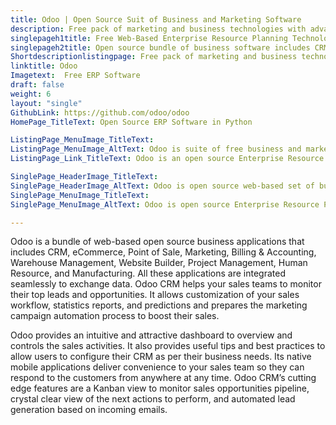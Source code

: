 ```yaml
---
title: Odoo | Open Source Suit of Business and Marketing Software
description: Free pack of marketing and business technologies with advanced features to form marketing campaigns, monitor sales opportunities, and controls the sales tasks.
singlepageh1title: Free Web-Based Enterprise Resource Planning Technology
singlepageh2title: Open source bundle of business software includes CRM, Marketing, and Point of Sale. Odoo CRM helps your sales teams to automate the leads generation process.
Shortdescriptionlistingpage: Free pack of marketing and business technologies with advanced features to form marketing campaigns, monitor sales opportunities, and controls the sales tasks.
linktitle: Odoo
Imagetext:  Free ERP Software
draft: false
weight: 6
layout: "single"
GithubLink: https://github.com/odoo/odoo
HomePage_TitleText: Open Source ERP Software in Python

ListingPage_MenuImage_TitleText: 
ListingPage_MenuImage_AltText: Odoo is suite of free business and marketing software
ListingPage_Link_TitleText: Odoo is an open source Enterprise Resource Planning Software

SinglePage_HeaderImage_TitleText: 
SinglePage_HeaderImage_AltText: Odoo is open source web-based set of business applications.
SinglePage_MenuImage_TitleText: 
SinglePage_MenuImage_AltText: Odoo is open source Enterprise Resource Planning.

---
```


Odoo is a bundle of web-based open source business applications that includes CRM, eCommerce, Point of Sale, Marketing, Billing &amp; Accounting, Warehouse Management, Website Builder, Project Management, Human Resource, and Manufacturing. All these applications are integrated seamlessly to exchange data. Odoo CRM helps your sales teams to monitor their top leads and opportunities. It allows customization of your sales workflow, statistics reports, and predictions and prepares the marketing campaign automation process to boost their sales.

Odoo provides an intuitive and attractive dashboard to overview and controls the sales activities. It also provides useful tips and best practices to allow users to configure their CRM as per their business needs. Its native mobile applications deliver convenience to your sales team so they can respond to the customers from anywhere at any time. Odoo CRM’s cutting edge features are a Kanban view to monitor sales opportunities pipeline, crystal clear view of the next actions to perform, and automated lead generation based on incoming emails.